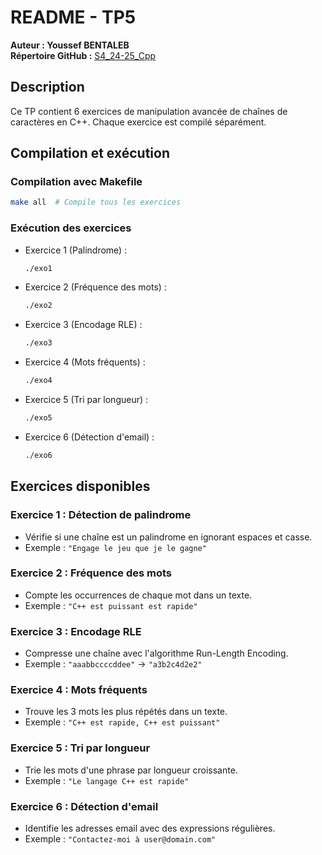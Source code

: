 # README - TP5

**Auteur : Youssef BENTALEB**  
**Répertoire GitHub :** [S4_24-25_Cpp](https://github.com/SmollCoco/S4_24-25_Cpp)

## Description

Ce TP contient 6 exercices de manipulation avancée de chaînes de caractères en C++. Chaque exercice est compilé séparément.

## Compilation et exécution

### Compilation avec Makefile

```sh
make all  # Compile tous les exercices
```

### Exécution des exercices

-   Exercice 1 (Palindrome) :

    ```sh
    ./exo1
    ```

-   Exercice 2 (Fréquence des mots) :

    ```sh
    ./exo2
    ```

-   Exercice 3 (Encodage RLE) :

    ```sh
    ./exo3
    ```

-   Exercice 4 (Mots fréquents) :

    ```sh
    ./exo4
    ```

-   Exercice 5 (Tri par longueur) :

    ```sh
    ./exo5
    ```

-   Exercice 6 (Détection d'email) :
    ```sh
    ./exo6
    ```

## Exercices disponibles

### Exercice 1 : Détection de palindrome

-   Vérifie si une chaîne est un palindrome en ignorant espaces et casse.
-   Exemple : `"Engage le jeu que je le gagne"`

### Exercice 2 : Fréquence des mots

-   Compte les occurrences de chaque mot dans un texte.
-   Exemple : `"C++ est puissant est rapide"`

### Exercice 3 : Encodage RLE

-   Compresse une chaîne avec l'algorithme Run-Length Encoding.
-   Exemple : `"aaabbccccddee"` → `"a3b2c4d2e2"`

### Exercice 4 : Mots fréquents

-   Trouve les 3 mots les plus répétés dans un texte.
-   Exemple : `"C++ est rapide, C++ est puissant"`

### Exercice 5 : Tri par longueur

-   Trie les mots d'une phrase par longueur croissante.
-   Exemple : `"Le langage C++ est rapide"`

### Exercice 6 : Détection d'email

-   Identifie les adresses email avec des expressions régulières.
-   Exemple : `"Contactez-moi à user@domain.com"`
